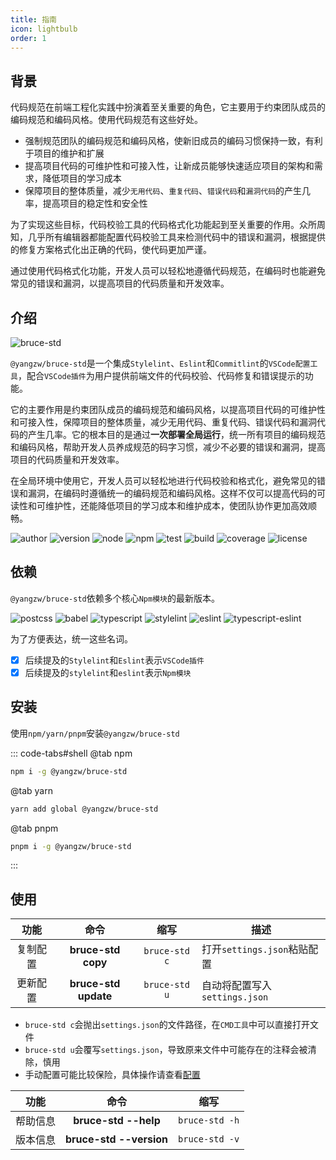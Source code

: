 ```yaml
---
title: 指南
icon: lightbulb
order: 1
---
```


## 背景

代码规范在前端工程化实践中扮演着至关重要的角色，它主要用于约束团队成员的编码规范和编码风格。使用代码规范有这些好处。

- 强制规范团队的编码规范和编码风格，使新旧成员的编码习惯保持一致，有利于项目的维护和扩展
- 提高项目代码的可维护性和可接入性，让新成员能够快速适应项目的架构和需求，降低项目的学习成本
- 保障项目的整体质量，减少`无用代码`、`重复代码`、`错误代码`和`漏洞代码`的产生几率，提高项目的稳定性和安全性

为了实现这些目标，代码校验工具的代码格式化功能起到至关重要的作用。众所周知，几乎所有编辑器都能配置代码校验工具来检测代码中的错误和漏洞，根据提供的修复方案格式化出正确的代码，使代码更加严谨。

通过使用代码格式化功能，开发人员可以轻松地遵循代码规范，在编码时也能避免常见的错误和漏洞，以提高项目的代码质量和开发效率。

## 介绍

![bruce-std](https://img.shields.io/badge/@yangzw/bruce--std-集成Stylelint、Eslint和Commitlint的VSCode配置工具-66f.svg)

`@yangzw/bruce-std`是一个集成`Stylelint`、`Eslint`和`Commitlint`的`VSCode配置工具`，配合`VSCode插件`为用户提供前端文件的代码校验、代码修复和错误提示的功能。

它的主要作用是约束团队成员的编码规范和编码风格，以提高项目代码的可维护性和可接入性，保障项目的整体质量，减少无用代码、重复代码、错误代码和漏洞代码的产生几率。它的根本目的是通过**一次部署全局运行**，统一所有项目的编码规范和编码风格，帮助开发人员养成规范的码字习惯，减少不必要的错误和漏洞，提高项目的代码质量和开发效率。

在全局环境中使用它，开发人员可以轻松地进行代码校验和格式化，避免常见的错误和漏洞，在编码时遵循统一的编码规范和编码风格。这样不仅可以提高代码的可读性和可维护性，还能降低项目的学习成本和维护成本，使团队协作更加高效顺畅。

![author](https://img.shields.io/badge/author-JowayYoung-f66.svg)
![version](https://img.shields.io/badge/version-1.1.6-f66.svg)
![node](https://img.shields.io/badge/node-%3E%3D16.0.0-3c9.svg)
![npm](https://img.shields.io/badge/npm-%3E%3D7.10.0-3c9.svg)
![test](https://img.shields.io/badge/test-passing-f90.svg)
![build](https://img.shields.io/badge/build-passing-f90.svg)
![coverage](https://img.shields.io/badge/coverage-mostly-09f.svg)
![license](https://img.shields.io/badge/license-MIT-09f.svg)

## 依赖

`@yangzw/bruce-std`依赖多个核心`Npm模块`的最新版本。

![postcss](https://img.shields.io/npm/v/postcss?label=postcss&color=3c9)
![babel](https://img.shields.io/npm/v/%40babel%2Fcore?label=babel&color=3c9)
![typescript](https://img.shields.io/npm/v/typescript?label=typescript&color=3c9)
![stylelint](https://img.shields.io/npm/v/stylelint?label=stylelint&color=3c9)
![eslint](https://img.shields.io/npm/v/eslint?label=eslint&color=3c9)
![typescript-eslint](https://img.shields.io/npm/v/%40typescript-eslint%2Fparser?label=typescript-eslint&color=3c9)

为了方便表达，统一这些名词。

- [x] 后续提及的`Stylelint`和`Eslint`表示`VSCode插件`
- [x] 后续提及的`stylelint`和`eslint`表示`Npm模块`

## 安装

使用`npm/yarn/pnpm`安装`@yangzw/bruce-std`

::: code-tabs#shell
@tab npm

```sh
npm i -g @yangzw/bruce-std
```

@tab yarn

```sh
yarn add global @yangzw/bruce-std
```

@tab pnpm

```sh
pnpm i -g @yangzw/bruce-std
```
:::

## 使用

功能|命令|缩写|描述
:-:|:-:|:-:|-
复制配置|**bruce-std copy**|`bruce-std c`|打开`settings.json`粘贴配置
更新配置|**bruce-std update**|`bruce-std u`|自动将配置写入`settings.json`

- `bruce-std c`会抛出`settings.json`的文件路径，在`CMD工具`中可以直接打开文件
- `bruce-std u`会覆写`settings.json`，导致原来文件中可能存在的注释会被清除，慎用
- 手动配置可能比较保险，具体操作请查看[配置](/std/config.md)

功能|命令|缩写
:-:|:-:|:-:
帮助信息|**bruce-std --help**|`bruce-std -h`
版本信息|**bruce-std --version**|`bruce-std -v`